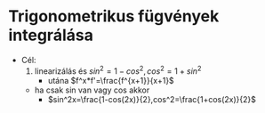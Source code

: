 # Trigonometrikus fügvények integrálása
- Cél:
	1. linearizálás és $sin^2=1-cos^2,cos^2=1+sin^2$ 
		- utána $f^x*f'=\frac{f^{x+1}}{x+1}$ 
	- ha csak sin van vagy cos akkor
		- $sin^2x=\frac{1-cos(2x)}{2},cos^2=\frac{1+cos(2x)}{2}$  